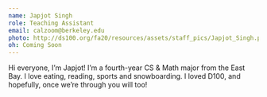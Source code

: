 ```yaml
---
name: Japjot Singh
role: Teaching Assistant
email: calzoom@berkeley.edu
photo: http://ds100.org/fa20/resources/assets/staff_pics/Japjot_Singh.png
oh: Coming Soon
---
```


Hi everyone, I’m Japjot! I’m a fourth-year CS & Math major from the East Bay. I love eating, reading, sports and snowboarding. I loved D100, and hopefully, once we’re through you will too!
